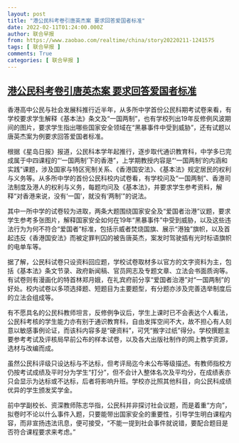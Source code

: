 ```yaml
---
layout: post
title: "港公民科考卷引唐英杰案 要求回答爱国者标准"
date: 2022-02-11T01:24:00.000Z
author: 联合早报
from: https://www.zaobao.com/realtime/china/story20220211-1241575
tags: [ 联合早报 ]
comments: True
categories: [ 联合早报 ]
---
```

<!--1644542640000-->
[港公民科考卷引唐英杰案 要求回答爱国者标准](https://www.zaobao.com/realtime/china/story20220211-1241575)
------

<div>
<p>香港高中公民与社会发展科推行近半年，从多所中学首份公民科期考试卷来看，有学校要求学生解释《基本法》条文及“一国两制”，也有学校列出19年反修例风波期间的图片，要求学生指出哪些国家安全领域在“黑暴事件中受到威胁”，还有试题以唐英杰案为例要求回答爱国者标准。</p><p>根据《星岛日报》报道，公民科本学年起推行，逐步取代通识教育科，中学多已完成属于中四课程的“‘一国两制’下的香港”，上学期教授内容是“‘一国两制’的内涵和实践”课题，涉及国家与特区宪制关系、《香港国安法》、《基本法》规定居民的权利与义务等。从多所中学的首份公民科校内试卷看，有学校问及“一国两制”、香港司法制度及港人的权利与义务，每题均问及《基本法》，并要求学生参考资料，解释“对香港来说，没有‘一国’，就没有‘两制’”的说法。</p><p>其中一所中学的试卷较为进取，两条大题围绕国家安全及“爱国者治港”议题，要求学生参考多张图片，解释国家安全如何在19年“黑暴事件”中受到威胁，以及这些违法行为为何不符合“爱国者”标准，包括示威者焚烧国旗、展示“港独”旗帜，以及首起违反《香港国安法》而被定罪判囚的被告唐英杰，案发时驾驶插有光时标语旗帜的电单车等。</p><section id="imu"><div id="dfp-ad-imu1">        </div></section><p>据了解，公民科试卷只设资料回应题，学校试卷取材多以官方的文字资料为主，包括《基本法》条文节录、政府新闻稿、官员网志及专题文章、立法会书面质询等。有试卷则有漫画化的特首林郑月娥，在礼宾府前分享“爱国者治港”对“一国两制”的好处。校内试卷以多项选择题、短题目为主要题型，有分题亦涉及完善选举制度后的立法会组成等。</p><p>有不愿具名的公民科教师坦言，反修例争议后，学生上课时已不会表达个人看法，公民科考核的学生能力亦有别于通识教育科，自由发挥空间不大，故不担心有人刻意以敏感事例论证，而该科内容多是“硬资料”，可凭“搬字过纸”得分。学校撰题主要参考考试及评核局早前公布的样本试卷，以及各大出版社制作的网上教学资源，选材与改编而成。</p><p>虽然公民科评级只设达标与不达标，但考评局迄今未公布等级描述。有教师指校方仍按考试成绩及平时分为学生“打分”，但不会计入整体名次及平均分，在成绩表亦只会显示为达标或不达标，后者将影响升班。学校亦比照其他科目，向公民科成绩优异的学生颁发奖学金。</p><div id="innity-in-post"></div><div id="dfp-ad-midarticlespecial">        </div><p>前中学副校长、资深教师陈志华指，公民科并非探讨社会议题，而是着重“方向”，拟卷时不论以什么事件入题，只要能带出国家安全的重要性，引导学生明白课程内容，而非宣扬违法讯息，便可接受，“不能一提到社会事件就说错，要配合题目是否符合课程要求来考虑。”</p>      <div class="cx_paywall_placeholder" id="sph_cdp_40"></div>
</div>
